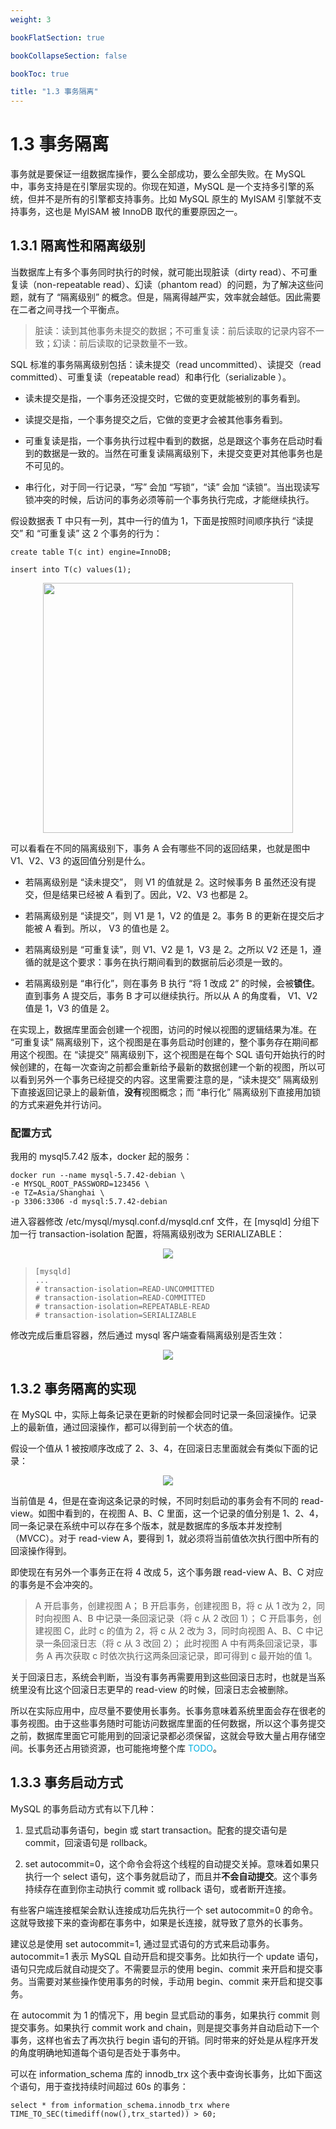```yaml
---
weight: 3

bookFlatSection: true

bookCollapseSection: false

bookToc: true

title: "1.3 事务隔离"
---
```


# 1.3 事务隔离

事务就是要保证一组数据库操作，要么全部成功，要么全部失败。在 MySQL 中，事务支持是在引擎层实现的。你现在知道，MySQL 是一个支持多引擎的系统，但并不是所有的引擎都支持事务。比如 MySQL 原生的 MyISAM 引擎就不支持事务，这也是 MyISAM 被 InnoDB 取代的重要原因之一。

## 1.3.1 隔离性和隔离级别

当数据库上有多个事务同时执行的时候，就可能出现脏读（dirty read）、不可重复读（non-repeatable read）、幻读（phantom read）的问题，为了解决这些问题，就有了 “隔离级别” 的概念。但是，隔离得越严实，效率就会越低。因此需要在二者之间寻找一个平衡点。

> 脏读：读到其他事务未提交的数据；不可重复读：前后读取的记录内容不一致；幻读：前后读取的记录数量不一致。

SQL 标准的事务隔离级别包括：读未提交（read uncommitted）、读提交（read committed）、可重复读（repeatable read）和串行化（serializable ）。

+ 读未提交是指，一个事务还没提交时，它做的变更就能被别的事务看到。

+ 读提交是指，一个事务提交之后，它做的变更才会被其他事务看到。

+ 可重复读是指，一个事务执行过程中看到的数据，总是跟这个事务在启动时看到的数据是一致的。当然在可重复读隔离级别下，未提交变更对其他事务也是不可见的。

+ 串行化，对于同一行记录，“写” 会加 “写锁”，“读” 会加 “读锁”。当出现读写锁冲突的时候，后访问的事务必须等前一个事务执行完成，才能继续执行。

假设数据表 T 中只有一列，其中一行的值为 1，下面是按照时间顺序执行 “读提交” 和 “可重复读” 这 2 个事务的行为：

```shell
create table T(c int) engine=InnoDB;

insert into T(c) values(1);
```

<div align="center"><img src="https://cdn.xiaobinqt.cn/xiaobinqt.io/20230719/84d82cfaf9f84f1480d8b6afcb389c8e.png" width=400  /></div>

可以看看在不同的隔离级别下，事务 A 会有哪些不同的返回结果，也就是图中 V1、V2、V3 的返回值分别是什么。

+ 若隔离级别是 “读未提交”， 则 V1 的值就是 2。这时候事务 B 虽然还没有提交，但是结果已经被 A 看到了。因此，V2、V3 也都是 2。

+ 若隔离级别是 “读提交”，则 V1 是 1，V2 的值是 2。事务 B 的更新在提交后才能被 A 看到。所以， V3 的值也是 2。

+ 若隔离级别是 “可重复读”，则 V1、V2 是 1，V3 是 2。之所以 V2 还是 1，遵循的就是这个要求：事务在执行期间看到的数据前后必须是一致的。

+ 若隔离级别是 “串行化”，则在事务 B 执行 “将 1 改成 2” 的时候，会被**锁住**。直到事务 A 提交后，事务 B 才可以继续执行。所以从 A 的角度看， V1、V2 值是 1，V3 的值是 2。

在实现上，数据库里面会创建一个视图，访问的时候以视图的逻辑结果为准。在 “可重复读” 隔离级别下，这个视图是在事务启动时创建的，整个事务存在期间都用这个视图。在 “读提交” 隔离级别下，这个视图是在每个 SQL 语句开始执行的时候创建的，在每一次查询之前都会重新给予最新的数据创建一个新的视图，所以可以看到另外一个事务已经提交的内容。这里需要注意的是，“读未提交” 隔离级别下直接返回记录上的最新值，**没有**视图概念；而 “串行化” 隔离级别下直接用加锁的方式来避免并行访问。

### 配置方式

我用的 mysql5.7.42 版本，docker 起的服务：

```shell
docker run --name mysql-5.7.42-debian \
-e MYSQL_ROOT_PASSWORD=123456 \
-e TZ=Asia/Shanghai \
-p 3306:3306 -d mysql:5.7.42-debian
```

进入容器修改 /etc/mysql/mysql.conf.d/mysqld.cnf 文件，在 \[mysqld\] 分组下加一行 transaction-isolation 配置，将隔离级别改为 SERIALIZABLE：

<div align="center"><img src="https://cdn.xiaobinqt.cn/xiaobinqt.io/20230720/31125b1d91dd4954b1381302dd1406eb.png" width=  /></div>

> ```shell
> [mysqld]
> ...
> # transaction-isolation=READ-UNCOMMITTED
> # transaction-isolation=READ-COMMITTED
> # transaction-isolation=REPEATABLE-READ
> # transaction-isolation=SERIALIZABLE
> ```

修改完成后重启容器，然后通过 mysql 客户端查看隔离级别是否生效：

<div align="center"><img src="https://cdn.xiaobinqt.cn/xiaobinqt.io/20230720/cee8923af3724eacb4a938db7bd3fbe4.png" width=  /></div>

## 1.3.2 事务隔离的实现

在 MySQL 中，实际上每条记录在更新的时候都会同时记录一条回滚操作。记录上的最新值，通过回滚操作，都可以得到前一个状态的值。

假设一个值从 1 被按顺序改成了 2、3、4，在回滚日志里面就会有类似下面的记录：

<div align="center"><img src="https://cdn.xiaobinqt.cn/xiaobinqt.io/20230719/f88c1c2ac0c146ca92d273e3770c0816.png" width=  /></div>


当前值是 4，但是在查询这条记录的时候，不同时刻启动的事务会有不同的 read-view。如图中看到的，在视图 A、B、C 里面，这一个记录的值分别是 1、2、4，同一条记录在系统中可以存在多个版本，就是数据库的多版本并发控制（MVCC）。对于 read-view A，要得到 1，就必须将当前值依次执行图中所有的回滚操作得到。

即使现在有另外一个事务正在将 4 改成 5，这个事务跟 read-view A、B、C 对应的事务是不会冲突的。

> A 开启事务，创建视图 A； B 开启事务，创建视图 B，将 c 从 1 改为 2，同时向视图 A、B 中记录一条回滚记录（将 c 从 2 改回 1）； C 开启事务，创建视图 C，此时 c 的值为 2，将 c 从 2 改为 3，同时向视图 A、B、C 中记录一条回滚日志（将 c 从 3 改回 2）； 此时视图 A 中有两条回滚记录，事务 A 再次获取 c 时依次执行这两条回滚记录，即可得到 c 最开始的值 1。

关于回滚日志，系统会判断，当没有事务再需要用到这些回滚日志时，也就是当系统里没有比这个回滚日志更早的 read-view 的时候，回滚日志会被删除。

所以在实际应用中，应尽量不要使用长事务。长事务意味着系统里面会存在很老的事务视图。由于这些事务随时可能访问数据库里面的任何数据，所以这个事务提交之前，数据库里面它可能用到的回滚记录都必须保留，这就会导致大量占用存储空间。长事务还占用锁资源，也可能拖垮整个库 <font color="sky blue">TODO</font>。

## 1.3.3 事务启动方式

MySQL 的事务启动方式有以下几种：

1. 显式启动事务语句，begin 或 start transaction。配套的提交语句是 commit，回滚语句是 rollback。

2. set autocommit=0，这个命令会将这个线程的自动提交关掉。意味着如果只执行一个 select 语句，这个事务就启动了，而且并**不会自动提交**。这个事务持续存在直到你主动执行 commit 或 rollback 语句，或者断开连接。

有些客户端连接框架会默认连接成功后先执行一个 set autocommit=0 的命令。这就导致接下来的查询都在事务中，如果是长连接，就导致了意外的长事务。

建议总是使用 set autocommit=1, 通过显式语句的方式来启动事务。autocommit=1 表示 MySQL 自动开启和提交事务。比如执行一个 update 语句，语句只完成后就自动提交了。不需要显示的使用 begin、commit 来开启和提交事务。当需要对某些操作使用事务的时候，手动用 begin、commit 来开启和提交事务。

在 autocommit 为 1 的情况下，用 begin 显式启动的事务，如果执行 commit 则提交事务。如果执行 commit work and chain，则是提交事务并自动启动下一个事务，这样也省去了再次执行 begin 语句的开销。同时带来的好处是从程序开发的角度明确地知道每个语句是否处于事务中。

可以在 information_schema 库的 innodb_trx 这个表中查询长事务，比如下面这个语句，用于查找持续时间超过 60s 的事务：

```shell
select * from information_schema.innodb_trx where TIME_TO_SEC(timediff(now(),trx_started)) > 60;
```

